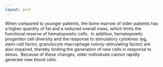 ```yaml
---
layout: post
---
```


When compared to younger patients, the bone marrow of older patients has a higher quantity of fat and a reduced overall mass, which limits the functional reserve of hematopoietic cells.  In addition, hematopoietic progenitor cell diversity and the response to stimulatory cytokines (eg, stem-cell factor, granulocyte macrophage colony-stimulating factor) are also impaired, thereby limiting the generation of new cells in response to stress.  Because of these changes, older individuals cannot rapidly generate new blood cells.
